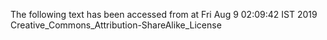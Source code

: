 The following text has been accessed from at Fri Aug 9 02:09:42 IST 2019
Creative_Commons_Attribution-ShareAlike_License
